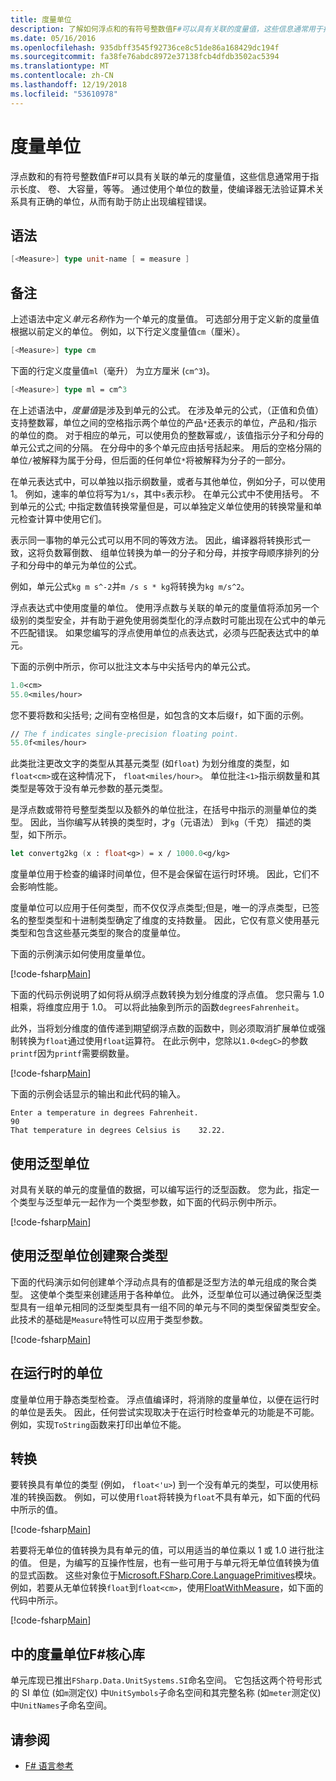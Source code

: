 ```yaml
---
title: 度量单位
description: 了解如何浮点和的有符号整数值F#可以具有关联的度量值，这些信息通常用于指示长度、 卷和大容量单位。
ms.date: 05/16/2016
ms.openlocfilehash: 935dbff3545f92736ce8c51de86a168429dc194f
ms.sourcegitcommit: fa38fe76abdc8972e37138fcb4dfdb3502ac5394
ms.translationtype: MT
ms.contentlocale: zh-CN
ms.lasthandoff: 12/19/2018
ms.locfileid: "53610978"
---
```

# <a name="units-of-measure"></a>度量单位

浮点数和的有符号整数值F#可以具有关联的单元的度量值，这些信息通常用于指示长度、 卷、 大容量，等等。 通过使用个单位的数量，使编译器无法验证算术关系具有正确的单位，从而有助于防止出现编程错误。

## <a name="syntax"></a>语法

```fsharp
[<Measure>] type unit-name [ = measure ]
```

## <a name="remarks"></a>备注

上述语法中定义*单元名称*作为一个单元的度量值。 可选部分用于定义新的度量值根据以前定义的单位。 例如，以下行定义度量值`cm`（厘米）。

```fsharp
[<Measure>] type cm
```

下面的行定义度量值`ml`（毫升） 为立方厘米 (`cm^3`)。

```fsharp
[<Measure>] type ml = cm^3
```

在上述语法中，*度量值*是涉及到单元的公式。 在涉及单元的公式，（正值和负值） 支持整数幂，单位之间的空格指示两个单位的产品`*`还表示的单位，产品和`/`指示的单位的商。 对于相应的单元，可以使用负的整数幂或`/`，该值指示分子和分母的单元公式之间的分隔。 在分母中的多个单元应由括号括起来。 用后的空格分隔的单位`/`被解释为属于分母，但后面的任何单位`*`将被解释为分子的一部分。

在单元表达式中，可以单独以指示纲数量，或者与其他单位，例如分子，可以使用 1。 例如，速率的单位将写为`1/s`，其中`s`表示秒。 在单元公式中不使用括号。 不到单元的公式; 中指定数值转换常量但是，可以单独定义单位使用的转换常量和单元检查计算中使用它们。

表示同一事物的单元公式可以用不同的等效方法。 因此，编译器将转换形式一致，这将负数幂倒数、 组单位转换为单一的分子和分母，并按字母顺序排列的分子和分母中的单元为单位的公式。

例如，单元公式`kg m s^-2`并`m /s s * kg`将转换为`kg m/s^2`。

浮点表达式中使用度量的单位。 使用浮点数与关联的单元的度量值将添加另一个级别的类型安全，并有助于避免使用弱类型化的浮点数时可能出现在公式中的单元不匹配错误。 如果您编写的浮点使用单位的点表达式，必须与匹配表达式中的单元。

下面的示例中所示，你可以批注文本与中尖括号内的单元公式。

```fsharp
1.0<cm>
55.0<miles/hour>
```

您不要将数和尖括号; 之间有空格但是，如包含的文本后缀`f`，如下面的示例。

```fsharp
// The f indicates single-precision floating point.
55.0f<miles/hour>
```

此类批注更改文字的类型从其基元类型 (如`float`) 为划分维度的类型，如`float<cm>`或在这种情况下， `float<miles/hour>`。 单位批注`<1>`指示纲数量和其类型是等效于没有单元参数的基元类型。

是浮点数或带符号整型类型以及额外的单位批注，在括号中指示的测量单位的类型。 因此，当你编写从转换的类型时，才`g`（元语法） 到`kg`（千克） 描述的类型，如下所示。

```fsharp
let convertg2kg (x : float<g>) = x / 1000.0<g/kg>
```

度量单位用于检查的编译时间单位，但不是会保留在运行时环境。 因此，它们不会影响性能。

度量单位可以应用于任何类型，而不仅仅浮点类型;但是，唯一的浮点类型，已签名的整型类型和十进制类型确定了维度的支持数量。 因此，它仅有意义使用基元类型和包含这些基元类型的聚合的度量单位。

下面的示例演示如何使用度量单位。

[!code-fsharp[Main](../../../samples/snippets/fsharp/lang-ref-2/snippet6901.fs)]

下面的代码示例说明了如何将从纲浮点数转换为划分维度的浮点值。 您只需与 1.0 相乘，将维度应用于 1.0。 可以将此抽象到所示的函数`degreesFahrenheit`。

此外，当将划分维度的值传递到期望纲浮点数的函数中，则必须取消扩展单位或强制转换为`float`通过使用`float`运算符。 在此示例中，您除以`1.0<degC>`的参数`printf`因为`printf`需要纲数量。

[!code-fsharp[Main](../../../samples/snippets/fsharp/lang-ref-2/snippet6902.fs)]

下面的示例会话显示的输出和此代码的输入。

```
Enter a temperature in degrees Fahrenheit.
90
That temperature in degrees Celsius is    32.22.
```

## <a name="using-generic-units"></a>使用泛型单位

对具有关联的单元的度量值的数据，可以编写运行的泛型函数。 您为此，指定一个类型与泛型单元一起作为一个类型参数，如下面的代码示例中所示。

[!code-fsharp[Main](../../../samples/snippets/fsharp/lang-ref-2/snippet6903.fs)]

## <a name="creating-aggregate-types-with-generic-units"></a>使用泛型单位创建聚合类型

下面的代码演示如何创建单个浮动点具有的值都是泛型方法的单元组成的聚合类型。 这使单个类型来创建适用于各种单位。 此外，泛型单位可以通过确保泛型类型具有一组单元相同的泛型类型具有一组不同的单元与不同的类型保留类型安全。 此技术的基础是`Measure`特性可以应用于类型参数。

[!code-fsharp[Main](../../../samples/snippets/fsharp/lang-ref-2/snippet6904.fs)]

## <a name="units-at-runtime"></a>在运行时的单位

度量单位用于静态类型检查。 浮点值编译时，将消除的度量单位，以便在运行时的单位是丢失。 因此，任何尝试实现取决于在运行时检查单元的功能是不可能。 例如，实现`ToString`函数来打印出单位不能。

## <a name="conversions"></a>转换

要转换具有单位的类型 (例如， `float<'u>`) 到一个没有单元的类型，可以使用标准的转换函数。 例如，可以使用`float`将转换为`float`不具有单元，如下面的代码中所示的值。

[!code-fsharp[Main](../../../samples/snippets/fsharp/lang-ref-2/snippet6905.fs)]

若要将无单位的值转换为具有单元的值，可以用适当的单位乘以 1 或 1.0 进行批注的值。 但是，为编写的互操作性层，也有一些可用于与单元将无单位值转换为值的显式函数。 这些对象位于[Microsoft.FSharp.Core.LanguagePrimitives](https://msdn.microsoft.com/library/69d08ac5-5d51-4c20-bf1e-850fd312ece3)模块。 例如，若要从无单位转换`float`到`float<cm>`，使用[FloatWithMeasure](https://msdn.microsoft.com/library/69520bc7-d67b-46b8-9004-7cac9646b8d9)，如下面的代码中所示。

[!code-fsharp[Main](../../../samples/snippets/fsharp/lang-ref-2/snippet6906.fs)]

## <a name="units-of-measure-in-the-f-core-library"></a>中的度量单位F#核心库

单元库现已推出`FSharp.Data.UnitSystems.SI`命名空间。 它包括这两个符号形式的 SI 单位 (如`m`测定仪) 中`UnitSymbols`子命名空间和其完整名称 (如`meter`测定仪) 中`UnitNames`子命名空间。

## <a name="see-also"></a>请参阅

- [F# 语言参考](index.md)